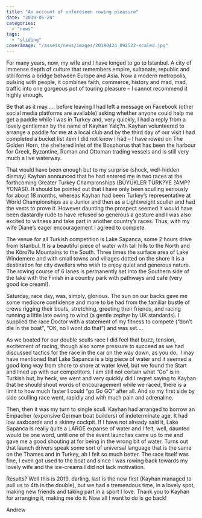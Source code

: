 ```yaml
---
title: "An account of unforeseen rowing pleasure"
date: "2019-05-24"
categories: 
  - "news"
tags: 
  - "sliding"
coverImage: "/assets/news/images/20190424_092522-scaled.jpg"
---
```


For many years, now, my wife and I have longed to go to Istanbul. A city of immense depth of culture that remembers empire, sultanate, republic and still forms a bridge between Europe and Asia. Now a modern metropolis, pulsing with people, it combines faith, commerce, history and mad, mad, traffic into one gorgeous pot of touring pleasure – I cannot recommend it highly enough.

Be that as it may….. before leaving I had left a message on Facebook (other social media platforms are available) asking whether anyone could help me get a paddle while I was in Turkey and, very quickly, I had a reply from a lovely gentleman by the name of Kayhan Yalç?n. Kayhan volunteered to arrange a paddle for me at a local club and by the third day of our visit I had completed a bucket list item I did not know I had – I have rowed on The Golden Horn, the sheltered inlet of the Bosphorus that has been the harbour for Greek, Byzantine, Roman and Ottoman trading vessels and is still very much a live waterway.

That would have been enough but to my surprise (shock, well-hidden dismay) Kayhan announced that he had entered me in two races at the forthcoming Greater Turkey Championships (BÜYÜKLER TÜRK?YE ?AMP?YONASI). It should be pointed out that I have only been sculling seriously for about 18 months, whereas Kayhan had been Turkey’s representative at World Championships as a Junior and then as a Lightweight sculler and had the vests to prove it. However daunting the prospect seemed it would have been dastardly rude to have refused so generous a gesture and I was also excited to witness and take part in another country’s races. Thus, with my wife Diane’s eager encouragement I agreed to compete.

The venue for all Turkish competition is Lake Sapanca, some 2 hours drive from Istanbul. It is a beautiful piece of water with tall hills to the North and the Köro?lu Mountains to the South. Three times the surface area of Lake Windemere and with small towns and villages dotted on the shore it is a destination for city dwellers who wish to enjoy quiet and generous nature. The rowing course of 6 lanes is permanently set into the Southern side of the lake with the Finish in a country park with pathways and café (very good ice cream!).

Saturday, race day, was, simply, glorious. The sun on our backs gave me some mediocre confidence and more to be had from the familiar bustle of crews rigging their boats, stretching, greeting their friends, and racing running a little late owing to wind (a gentle zephyr by UK standards). I supplied the race Doctor with a statement of my fitness to compete (“don’t die in the boat”, “OK, no I wont do that”) and was set….

As we boated for our double sculls race I did feel that buzz, tension, excitement of racing, though also some pressure to succeed as we had discussed tactics for the race in the car on the way down, as you do.  I may have mentioned that Lake Sapanca is a big piece of water and it seemed a good long way from shore to shore at water level, but we found the Start and lined up with our competitors. I am still not certain what “Go” is in Turkish but, by heck, we went and very quickly did I regret saying to Kayhan that he should shout words of encouragement while we raced, there is a limit to how much faster I could “go Go GO” after all. And so my first side by side sculling race went, rapidly and with much pain and adrenaline.

Then, then it was my turn to single scull. Kayhan had arranged to borrow an Empacher (expensive German boat builders) of indeterminate age. It had low saxboards and a skinny cockpit. If I have not already said it, Lake Sapanca is really quite a LARGE expanse of water and I felt, well, daunted would be one word, until one of the event launches came up to me and gave me a good shouting at for being in the wrong bit of water. Turns out that launch drivers speak some sort of universal language that is the same on the Thames and in Turkey, ah I felt so much better. The race itself was fine, I even got used to the boat and since I was rowing back towards my lovely wife and the ice-creams I did not lack motivation.

Results? Well this is 2019, darling, last is the new first (Kayhan managed to pull us to 4th in the double), but we had a tremendous time, in a lovely spot, making new friends and taking part in a sport I love. Thank you to Kayhan for arranging it, making me do it. Now all I want to do is go back!

Andrew
